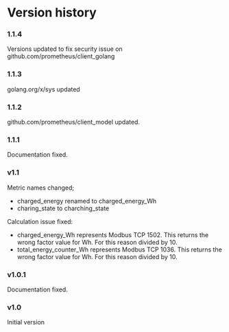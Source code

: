 # Version history

### 1.1.4
Versions updated to fix security issue on github.com/prometheus/client_golang

### 1.1.3
golang.org/x/sys updated

### 1.1.2
github.com/prometheus/client_model updated.

### 1.1.1
Documentation fixed.

### v1.1
Metric names changed;
* charged_energy renamed to charged_energy_Wh
* charing_state to charching_state
  
Calculation issue fixed: 
* charged_energy_Wh represents Modbus TCP 1502. This returns the wrong factor value for Wh. For this reason divided by 10.
* total_energy_counter_Wh represents Modbus TCP 1036. This returns the wrong factor value for Wh. For this reason divided by 10.


### v1.0.1
Documentation fixed.

### v1.0
Initial version
